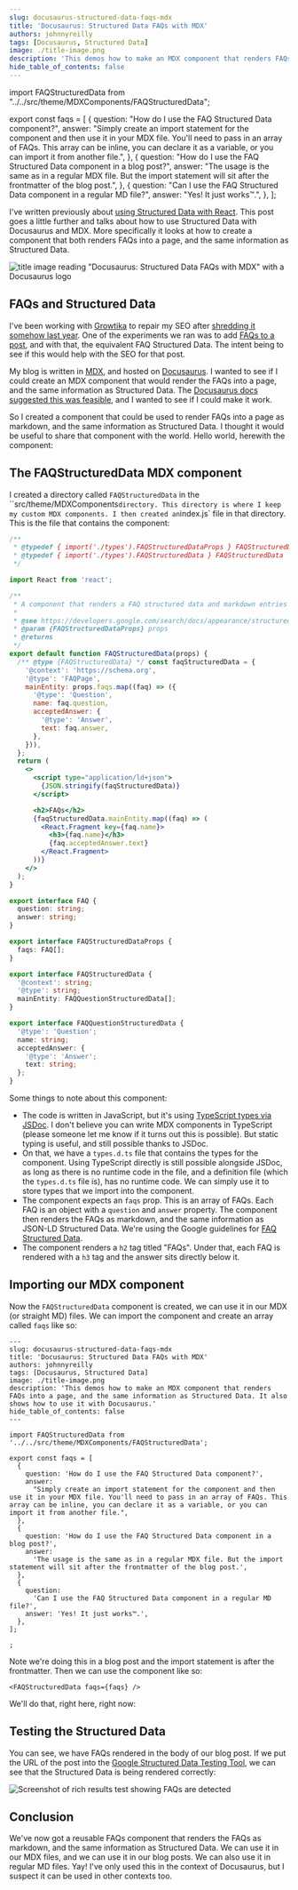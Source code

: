 ```yaml
---
slug: docusaurus-structured-data-faqs-mdx
title: 'Docusaurus: Structured Data FAQs with MDX'
authors: johnnyreilly
tags: [Docusaurus, Structured Data]
image: ./title-image.png
description: 'This demos how to make an MDX component that renders FAQs into a page, and the same information as Structured Data. It also shows how to use it with Docusaurus.'
hide_table_of_contents: false
---
```


import FAQStructuredData from "../../src/theme/MDXComponents/FAQStructuredData";

export const faqs = [
{
question: "How do I use the FAQ Structured Data component?",
answer:
"Simply create an import statement for the component and then use it in your MDX file. You'll need to pass in an array of FAQs. This array can be inline, you can declare it as a variable, or you can import it from another file.",
},
{
question: "How do I use the FAQ Structured Data component in a blog post?",
answer:
"The usage is the same as in a regular MDX file. But the import statement will sit after the frontmatter of the blog post.",
},
{
question:
"Can I use the FAQ Structured Data component in a regular MD file?",
answer: "Yes! It just works™️.",
},
];

I've written previously about [using Structured Data with React](../2021-10-15-structured-data-seo-and-react/index.md). This post goes a little further and talks about how to use Structured Data with Docusaurus and MDX. More specifically it looks at how to create a component that both renders FAQs into a page, and the same information as Structured Data.

![title image reading "Docusaurus: Structured Data FAQs with MDX" with a Docusaurus logo](title-image.png)

<!--truncate-->

## FAQs and Structured Data

I've been working with [Growtika](https://growtika.com/) to repair my SEO after [shredding it somehow last year](../2023-01-15-how-i-ruined-my-seo/index.md). One of the experiments we ran was to add [FAQs to a post](../2023-02-01-migrating-from-github-pages-to-azure-static-web-apps/index.md), and with that, the equivalent FAQ Structured Data. The intent being to see if this would help with the SEO for that post.

My blog is written in [MDX](https://mdxjs.com/), and hosted on [Docusaurus](https://docusaurus.io/). I wanted to see if I could create an MDX component that would render the FAQs into a page, and the same information as Structured Data. The [Docusaurus docs suggested this was feasible](https://docusaurus.io/docs/markdown-features/react), and I wanted to see if I could make it work.

So I created a component that could be used to render FAQs into a page as markdown, and the same information as Structured Data. I thought it would be useful to share that component with the world. Hello world, herewith the component:

## The FAQStructuredData MDX component

I created a directory called `FAQStructuredData` in the ``src/theme/MDXComponents` directory. This directory is where I keep my custom MDX components. I then created an `index.js` file in that directory. This is the file that contains the component:

```jsx title="src/theme/MDXComponents/FAQStructuredData/index.js"
/**
 * @typedef { import('./types').FAQStructuredDataProps } FAQStructuredDataProps
 * @typedef { import('./types').FAQStructuredData } FAQStructuredData
 */

import React from 'react';

/**
 * A component that renders a FAQ structured data and markdown entries
 *
 * @see https://developers.google.com/search/docs/appearance/structured-data/faqpage
 * @param {FAQStructuredDataProps} props
 * @returns
 */
export default function FAQStructuredData(props) {
  /** @type {FAQStructuredData} */ const faqStructuredData = {
    '@context': 'https://schema.org',
    '@type': 'FAQPage',
    mainEntity: props.faqs.map((faq) => ({
      '@type': 'Question',
      name: faq.question,
      acceptedAnswer: {
        '@type': 'Answer',
        text: faq.answer,
      },
    })),
  };
  return (
    <>
      <script type="application/ld+json">
        {JSON.stringify(faqStructuredData)}
      </script>

      <h2>FAQs</h2>
      {faqStructuredData.mainEntity.map((faq) => (
        <React.Fragment key={faq.name}>
          <h3>{faq.name}</h3>
          {faq.acceptedAnswer.text}
        </React.Fragment>
      ))}
    </>
  );
}
```

```ts title="src/theme/MDXComponents/FAQStructuredData/types.d.ts"
export interface FAQ {
  question: string;
  answer: string;
}

export interface FAQStructuredDataProps {
  faqs: FAQ[];
}

export interface FAQStructuredData {
  '@context': string;
  '@type': string;
  mainEntity: FAQQuestionStructuredData[];
}

export interface FAQQuestionStructuredData {
  '@type': 'Question';
  name: string;
  acceptedAnswer: {
    '@type': 'Answer';
    text: string;
  };
}
```

Some things to note about this component:

- The code is written in JavaScript, but it's using [TypeScript types via JSDoc](../2021-11-22-typescript-vs-jsdoc-javascript/index.md). I don't believe you can write MDX components in TypeScript (please someone let me know if it turns out this is possible). But static typing is useful, and still possible thanks to JSDoc.
- On that, we have a `types.d.ts` file that contains the types for the component. Using TypeScript directly is still possible alongside JSDoc, as long as there is no runtime code in the file, and a definition file (which the `types.d.ts` file is), has no runtime code. We can simply use it to store types that we import into the component.
- The component expects an `faqs` prop. This is an array of FAQs. Each FAQ is an object with a `question` and `answer` property. The component then renders the FAQs as markdown, and the same information as JSON-LD Structured Data. We're using the Google guidelines for [FAQ Structured Data](https://developers.google.com/search/docs/appearance/structured-data/faqpage#examples).
- The component renders a `h2` tag titled "FAQs". Under that, each FAQ is rendered with a `h3` tag and the answer sits directly below it.

## Importing our MDX component

Now the `FAQStructuredData` component is created, we can use it in our MDX (or straight MD) files. We can import the component and create an array called `faqs` like so:

```mdx
---
slug: docusaurus-structured-data-faqs-mdx
title: 'Docusaurus: Structured Data FAQs with MDX'
authors: johnnyreilly
tags: [Docusaurus, Structured Data]
image: ./title-image.png
description: 'This demos how to make an MDX component that renders FAQs into a page, and the same information as Structured Data. It also shows how to use it with Docusaurus.'
hide_table_of_contents: false
---

import FAQStructuredData from '../../src/theme/MDXComponents/FAQStructuredData';

export const faqs = [
  {
    question: 'How do I use the FAQ Structured Data component?',
    answer:
      "Simply create an import statement for the component and then use it in your MDX file. You'll need to pass in an array of FAQs. This array can be inline, you can declare it as a variable, or you can import it from another file.",
  },
  {
    question: 'How do I use the FAQ Structured Data component in a blog post?',
    answer:
      'The usage is the same as in a regular MDX file. But the import statement will sit after the frontmatter of the blog post.',
  },
  {
    question:
      'Can I use the FAQ Structured Data component in a regular MD file?',
    answer: 'Yes! It just works™️.',
  },
];

;
```

Note we're doing this in a blog post and the import statement is after the frontmatter. Then we can use the component like so:

```mdx
<FAQStructuredData faqs={faqs} />
```

We'll do that, right here, right now:

<FAQStructuredData faqs={faqs} />

## Testing the Structured Data

You can see, we have FAQs rendered in the body of our blog post. If we put the URL of the post into the [Google Structured Data Testing Tool](https://search.google.com/test/rich-results?url=https%3A%2F%2Fjohnnyreilly.com%2Fdocusaurus-structured-data-faqs-mdx), we can see that the Structured Data is being rendered correctly:

![Screenshot of rich results test showing FAQs are detected](screenshot-rich-results-test.webp)

## Conclusion

We've now got a reusable FAQs component that renders the FAQs as markdown, and the same information as Structured Data. We can use it in our MDX files, and we can use it in our blog posts. We can also use it in regular MD files. Yay! I've only used this in the context of Docusaurus, but I suspect it can be used in other contexts too.
